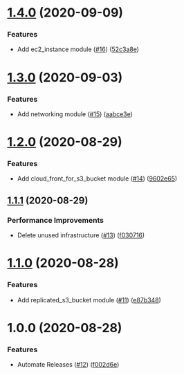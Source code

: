 # [1.4.0](https://github.com/AlexisNava/terraform_modules/compare/v1.3.0...v1.4.0) (2020-09-09)


### Features

* Add ec2_instance module ([#16](https://github.com/AlexisNava/terraform_modules/issues/16)) ([52c3a8e](https://github.com/AlexisNava/terraform_modules/commit/52c3a8ef1d8e46aeb73ddf63f40ac4d761f20469))

# [1.3.0](https://github.com/AlexisNava/terraform_modules/compare/v1.2.0...v1.3.0) (2020-09-03)


### Features

* Add networking module ([#15](https://github.com/AlexisNava/terraform_modules/issues/15)) ([aabce3e](https://github.com/AlexisNava/terraform_modules/commit/aabce3e700ee62e5bcd74244cb6f3911cad8cd72))

# [1.2.0](https://github.com/AlexisNava/terraform_modules/compare/v1.1.1...v1.2.0) (2020-08-29)


### Features

* Add cloud_front_for_s3_bucket module ([#14](https://github.com/AlexisNava/terraform_modules/issues/14)) ([9602e65](https://github.com/AlexisNava/terraform_modules/commit/9602e650d9e7b720b840abe6520b91d057c4a5b1))

## [1.1.1](https://github.com/AlexisNava/terraform_modules/compare/v1.1.0...v1.1.1) (2020-08-29)


### Performance Improvements

* Delete unused infrastructure ([#13](https://github.com/AlexisNava/terraform_modules/issues/13)) ([f030716](https://github.com/AlexisNava/terraform_modules/commit/f030716f82bfd2d3817fd2c51b1e2a8564424d6a))

# [1.1.0](https://github.com/AlexisNava/terraform_modules/compare/v1.0.0...v1.1.0) (2020-08-28)


### Features

* Add replicated_s3_bucket module ([#11](https://github.com/AlexisNava/terraform_modules/issues/11)) ([e87b348](https://github.com/AlexisNava/terraform_modules/commit/e87b348fd7b463edd2834f53f23f358dca142a48))

# 1.0.0 (2020-08-28)


### Features

* Automate Releases ([#12](https://github.com/AlexisNava/terraform_modules/issues/12)) ([f002d6e](https://github.com/AlexisNava/terraform_modules/commit/f002d6ecef7df7cf469c63032f10e79e12e4a5b4))
